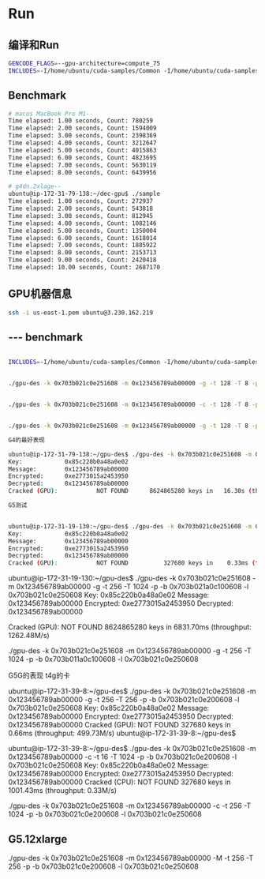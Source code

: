 # Run

## 编译和Run

```bash
GENCODE_FLAGS=--gpu-architecture=compute_75
INCLUDES=-I/home/ubuntu/cuda-samples/Common -I/home/ubuntu/cuda-samples/Common
```

## Benchmark


```bash
# macos MacBook Pro M1--
Time elapsed: 1.00 seconds, Count: 780259
Time elapsed: 2.00 seconds, Count: 1594009
Time elapsed: 3.00 seconds, Count: 2398369
Time elapsed: 4.00 seconds, Count: 3212647
Time elapsed: 5.00 seconds, Count: 4015863
Time elapsed: 6.00 seconds, Count: 4823695
Time elapsed: 7.00 seconds, Count: 5630119
Time elapsed: 8.00 seconds, Count: 6439956

# g4dn.2xlage--
ubuntu@ip-172-31-79-138:~/dec-gpu$ ./sample 
Time elapsed: 1.00 seconds, Count: 272937
Time elapsed: 2.00 seconds, Count: 543818
Time elapsed: 3.00 seconds, Count: 812945
Time elapsed: 4.00 seconds, Count: 1082146
Time elapsed: 5.00 seconds, Count: 1350004
Time elapsed: 6.00 seconds, Count: 1618014
Time elapsed: 7.00 seconds, Count: 1885922
Time elapsed: 8.00 seconds, Count: 2153713
Time elapsed: 9.00 seconds, Count: 2420418
Time elapsed: 10.00 seconds, Count: 2687170

```

## GPU机器信息

```bash
ssh -i us-east-1.pem ubuntu@3.230.162.219
```


## --- benchmark ##

```bash

INCLUDES=-I/home/ubuntu/cuda-samples/Common -I/home/ubuntu/cuda-samples/Common


./gpu-des -k 0x703b021c0e251608 -m 0x123456789ab00000 -g -t 128 -T 8 -p -b 0x703b021c0e251608


./gpu-des -k 0x703b021c0e251608 -m 0x123456789ab00000 -c -t 128 -T 8 -p -b 0x703b021c0e200608 -l 0x703b021c0e250608


./gpu-des -k 0x703b021c0e251608 -m 0x123456789ab00000 -g -t 128 -T 8 -p -b 0x703b021c0e200608 -l 0x703b021c0e250608

G4的最好表现

ubuntu@ip-172-31-79-138:~/gpu-des$ ./gpu-des -k 0x703b021c0e251608 -m 0x123456789ab00000 -g -t 256 -T 1024 -p -b 0x703b021a0c100608 -l 0x703b021c0e250608
Key:            0x85c220b0a48a0e02
Message:        0x123456789ab00000
Encrypted:      0xe2773015a2453950
Decrypted:      0x123456789ab00000
Cracked (GPU):           NOT FOUND      8624865280 keys in   16.30s (throughput: 529.25M/s)

G5测试


ubuntu@ip-172-31-19-130:~/gpu-des$ ./gpu-des -k 0x703b021c0e251608 -m 0x123456789ab00000 -g -t 256 -T 512 -p -b 0x703b021c0e200608 -l 0x703b021c0e250608
Key:            0x85c220b0a48a0e02
Message:        0x123456789ab00000
Encrypted:      0xe2773015a2453950
Decrypted:      0x123456789ab00000
Cracked (GPU):           NOT FOUND          327680 keys in    0.33ms (throughput: 978.59M/s)

```
ubuntu@ip-172-31-19-130:~/gpu-des$ ./gpu-des -k 0x703b021c0e251608 -m 0x123456789ab00000 -g -t 256 -T 1024 -p -b 0x703b021a0c100608 -l 0x703b021c0e250608
Key:            0x85c220b0a48a0e02
Message:        0x123456789ab00000
Encrypted:      0xe2773015a2453950
Decrypted:      0x123456789ab00000


Cracked (GPU):           NOT FOUND      8624865280 keys in 6831.70ms (throughput: 1262.48M/s)


./gpu-des -k 0x703b021c0e251608 -m 0x123456789ab00000 -g -t 256 -T 1024 -p -b 0x703b011a0c100608 -l 0x703b021c0e250608

G5G的表现 t4g的卡

ubuntu@ip-172-31-39-8:~/gpu-des$ ./gpu-des -k 0x703b021c0e251608 -m 0x123456789ab00000 -g -t 256 -T 256 -p -b 0x703b021c0e200608 -l 0x703b021c0e250608
Key:            0x85c220b0a48a0e02
Message:        0x123456789ab00000
Encrypted:      0xe2773015a2453950
Decrypted:      0x123456789ab00000
Cracked (GPU):           NOT FOUND          327680 keys in    0.66ms (throughput: 499.73M/s)
ubuntu@ip-172-31-39-8:~/gpu-des$ 

ubuntu@ip-172-31-39-8:~/gpu-des$ ./gpu-des -k 0x703b021c0e251608 -m 0x123456789ab00000 -c -t 16 -T 1024 -p -b 0x703b021c0e200608 -l 0x703b021c0e250608
Key:            0x85c220b0a48a0e02
Message:        0x123456789ab00000
Encrypted:      0xe2773015a2453950
Decrypted:      0x123456789ab00000
Cracked (CPU):           NOT FOUND          327680 keys in 1001.43ms (throughput: 0.33M/s)


./gpu-des -k 0x703b021c0e251608 -m 0x123456789ab00000 -c -t 256 -T 1024 -p -b 0x703b021c0e200608 -l 0x703b021c0e250608

## G5.12xlarge 
./gpu-des -k 0x703b021c0e251608 -m 0x123456789ab00000 -M -t 256 -T 256 -p -b 0x703b021c0e200608 -l 0x703b021c0e250608 